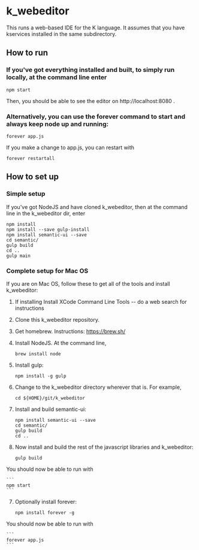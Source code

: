 # k_webeditor

This runs a web-based IDE for the K language.  It assumes that you have kservices
installed in the same subdirectory.

## How to run

### If you've got everything installed and built, to simply run locally, at the command line enter

    npm start

Then, you should be able to see the editor on http://localhost:8080 .

### Alternatively, you can use the forever command to start and always keep node up and running:
    forever app.js

If you make a change to app.js, you can restart with

    forever restartall

## How to set up

### Simple setup

If you've got NodeJS and have cloned k_webeditor, then at the command line in the k_webeditor dir, enter

    npm install
    npm install --save gulp-install
    npm install semantic-ui --save
    cd semantic/
    gulp build
    cd ..
    gulp main

### Complete setup for Mac OS

If you are on Mac OS, follow these to get all of the tools and install k_webeditor:

1. If installing Install XCode Command Line Tools -- do a web search for instructions
2. Clone this k_webeditor repository.
2. Get homebrew.  Instructions: https://brew.sh/
3. Install NodeJS.  At the command line,

    ```
    brew install node
    ```

4. Install gulp:

    ```
    npm install -g gulp
    ```

5. Change to the k_webeditor directory wherever that is.  For example,

    ```
    cd ${HOME}/git/k_webeditor
    ```

5. Install and build semantic-ui:

    ```
    npm install semantic-ui --save
    cd semantic/
    gulp build
    cd ..
    ```

6. Now install and build the rest of the javascript libraries and k_webeditor:

    ```
    gulp build
    ```

You should now be able to run with

    ```
    npm start
    ```

7. Optionally install forever:

    ```
    npm install forever -g
    ```

You should now be able to run with

    ```
    forever app.js
    ```
